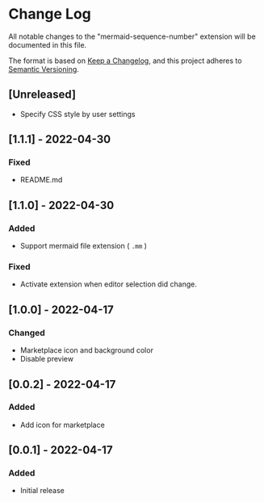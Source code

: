 # Change Log

All notable changes to the "mermaid-sequence-number" extension will be documented in this file.

The format is based on [Keep a Changelog](https://keepachangelog.com/en/1.0.0/),
and this project adheres to [Semantic Versioning](https://semver.org/spec/v2.0.0.html).

## [Unreleased]

- Specify CSS style by user settings

## [1.1.1] - 2022-04-30

### Fixed

- README.md

## [1.1.0] - 2022-04-30

### Added

- Support mermaid file extension ( `.mm` )

### Fixed

- Activate extension when editor selection did change.

## [1.0.0] - 2022-04-17

### Changed

- Marketplace icon and background color
- Disable preview

## [0.0.2] - 2022-04-17

### Added

- Add icon for marketplace

## [0.0.1] - 2022-04-17

### Added

- Initial release
